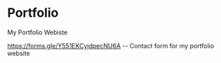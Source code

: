 # Portfolio
 My Portfolio Webiste



https://forms.gle/Y551EKCyjdpecNU6A  -- Contact form for my portfolio website

